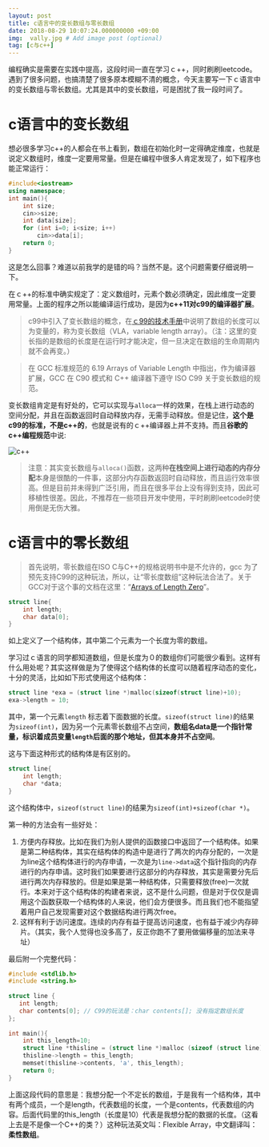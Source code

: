 ```yaml
---
layout: post
title: c语言中的变长数组与零长数组
date: 2018-08-29 10:07:24.000000000 +09:00
img:  vally.jpg # Add image post (optional)
tag: [c与c++]
---
```


编程确实是需要在实践中提高，这段时间一直在学习ｃ++，同时刷刷leetcode。遇到了很多问题，也搞清楚了很多原本模糊不清的概念，今天主要写一下ｃ语言中的变长数组与零长数组。尤其是其中的变长数组，可是困扰了我一段时间了。

# c语言中的变长数组
想必很多学习c++的人都会在书上看到，数组在初始化时一定得确定维度，也就是说定义数组时，维度一定要用常量。但是在编程中很多人肯定发现了，如下程序也能正常运行：
```cpp
#include<iostream>
using namespace;
int main(){
	int size;
	cin>>size;
	int data[size];
	for (int i=0; i<size; i++)
		cin>>data[i];
	return 0;
}
```
这是怎么回事？难道以前我学的是错的吗？当然不是。这个问题需要仔细说明一下。

在ｃ++的标准中确实规定了：定义数组时，元素个数必须确定，因此维度一定要用常量。上面的程序之所以能编译运行成功，是因为**c++11对c99的编译器扩展**。

> c99中引入了变长数组的概念，在[ｃ99的技术手册](https://gcc.gnu.org/onlinedocs/gcc/Variable-Length.html)中说明了数组的长度可以为变量的，称为变长数组（VLA，variable length array）。（注：这里的变长指的是数组的长度是在运行时才能决定，但一旦决定在数组的生命周期内就不会再变。）

> 在 GCC 标准规范的 6.19 Arrays of Variable Length 中指出，作为编译器扩展，GCC 在 C90 模式和 C++ 编译器下遵守 ISO C99 关于变长数组的规范。

变长数组肯定是有好处的，它可以实现与`alloca`一样的效果，在栈上进行动态的空间分配，并且在函数返回时自动释放内存，无需手动释放。但是记住，**这个是c99的标准，不是c++的**，也就是说有的ｃ++编译器上并不支持。而且**谷歌的c++编程规范**中说:

![c++]({{site.baseurl}}/assets/img/array_length/googlecpp.png)


> 注意：其实变长数组与`alloca()`函数，这两种**在栈空间上进行动态的内存分配**本身是很酷的一件事，这部分内存函数返回时自动释放，而且运行效率很高。但是目前并未得到广泛引用，而且在很多平台上没有得到支持，因此可移植性很差。因此，不推荐在一些项目开发中使用，平时刷刷leetcode时使用倒是无伤大雅。

# c语言中的零长数组
> 首先说明，零长数组在ISO C与C++的规格说明书中是不允许的，gcc 为了预先支持C99的这种玩法，所以，让“零长度数组”这种玩法合法了。关于GCC对于这个事的文档在这里：“[Arrays of Length Zero](https://gcc.gnu.org/onlinedocs/gcc/Zero-Length.html)”。

```c
struct line{
	int length;
	char data[0];
}
```
如上定义了一个结构体，其中第二个元素为一个长度为零的数组。

学习过ｃ语言的同学都知道数组，但是长度为０的数组你们可能很少看到。这样有什么用处呢？其实这样做是为了使得这个结构体的长度可以随着程序动态的变化，十分的灵活，比如如下形式使用这个结构体：
```c
struct line *exa = (struct line *)malloc(sizeof(struct line)+10);
exa->length = 10;
```
其中，第一个元素`length`	标志着下面数据的长度。`sizeof(struct line)`的结果为`sizeof(int)`，因为另一个元素零长数组不占空间，**数组名data是一个指针常量，标识着成员变量`length`后面的那个地址，但其本身并不占空间**。

这与下面这种形式的结构体是有区别的。
```c
struct line{
	int length;
	char *data;
}
```
这个结构体中，`sizeof(struct line)`的结果为`sizeof(int)+sizeof(char *)`。

第一种的方法会有一些好处：
1. 方便内存释放。比如在我们为别人提供的函数接口中返回了一个结构体。如果是第二种结构体，其实在结构体的构造中是进行了两次的内存分配的，一次是为line这个结构体进行的内存申请，一次是为`line->data`这个指针指向的内存进行的内存申请。这时我们如果要进行这部分的内存释放，其实是需要分先后进行两次内存释放的。但是如果是第一种结构体，只需要释放(free)一次就行。本来对于这个结构体的构建者来说，这不是什么问题，但是对于仅仅是调用这个函数获取一个结构体的人来说，他们会方便很多。而且我们也不能指望着用户自己发现需要对这个数据结构进行两次free。
2. 这样有利于访问速度。连续的内存有益于提高访问速度，也有益于减少内存碎片。（其实，我个人觉得也没多高了，反正你跑不了要用做偏移量的加法来寻址）

最后附一个完整代码：
```c
#include <stdlib.h>
#include <string.h>
 
struct line {
   int length;
   char contents[0]; // C99的玩法是：char contents[]; 没有指定数组长度
};
 
int main(){
    int this_length=10;
    struct line *thisline = (struct line *)malloc (sizeof (struct line) + this_length);
    thisline->length = this_length;
    memset(thisline->contents, 'a', this_length);
    return 0;
}
```
上面这段代码的意思是：我想分配一个不定长的数组，于是我有一个结构体，其中有两个成员，一个是length，代表数组的长度，一个是contents，代表数组的内容。后面代码里的this_length（长度是10）代表是我想分配的数据的长度。（这看上去是不是像一个C++的类？）这种玩法英文叫：Flexible Array，中文翻译叫：**柔性数组**。






